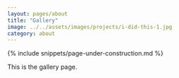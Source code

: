 ```yaml
---
layout: pages/about
title: "Gallery"
image: ../../assets/images/projects/i-did-this-1.jpg
category: about
---
```

{% include snippets/page-under-construction.md %}

This is the gallery page.